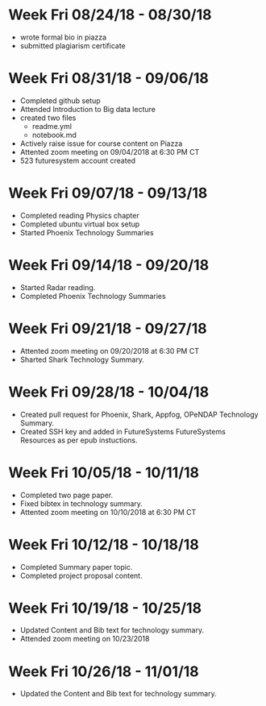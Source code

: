 # Week Fri 08/24/18 - 08/30/18
* wrote formal bio in piazza
* submitted plagiarism certificate

# Week Fri 08/31/18 - 09/06/18

* Completed github setup
* Attended Introduction to Big data lecture
* created two files
  *  readme.yml
  *  notebook.md
* Actively raise issue for course content on Piazza
* Attented zoom meeting on 09/04/2018 at 6:30 PM CT
* 523 futuresystem account created

# Week Fri 09/07/18 - 09/13/18

* Completed reading Physics chapter  
* Completed ubuntu virtual box setup
* Started 	Phoenix Technology Summaries

# Week Fri 09/14/18 - 09/20/18
* Started Radar reading.
* Completed 	Phoenix Technology Summaries

# Week Fri 09/21/18 - 09/27/18
* Attented zoom meeting on 09/20/2018 at 6:30 PM CT
* Sharted Shark Technology Summary.

# Week Fri 09/28/18 - 10/04/18
* Created pull request for Phoenix, Shark, Appfog, OPeNDAP Technology Summary.
* Created SSH key and added in FutureSystems FutureSystems Resources as per epub instuctions.

# Week Fri 10/05/18 - 10/11/18
* Completed two page paper.
* Fixed bibtex in technology summary. 
* Attented zoom meeting on 10/10/2018 at 6:30 PM CT

# Week Fri 10/12/18 - 10/18/18
* Completed Summary paper topic.
* Completed project proposal content.

# Week Fri 10/19/18 - 10/25/18
* Updated Content and Bib text for technology summary.
* Attended zoom meeting on 10/23/2018


# Week Fri 10/26/18 - 11/01/18
* Updated the Content and Bib text for technology summary.






